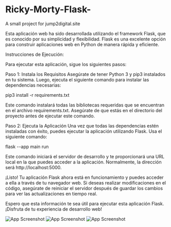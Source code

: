 # Ricky-Morty-Flask-
A small project for  jump2digital.site

Esta aplicación web ha sido desarrollada utilizando el framework Flask, que es conocido por su simplicidad y flexibilidad. Flask es una excelente opción para construir aplicaciones web en Python de manera rápida y eficiente.

Instrucciones de Ejecución:

Para ejecutar esta aplicación, sigue los siguientes pasos:

Paso 1: Instala los Requisitos
Asegúrate de tener Python 3 y pip3 instalados en tu sistema. Luego, ejecuta el siguiente comando para instalar las dependencias necesarias:

pip3 install -r requirements.txt

Este comando instalará todas las bibliotecas requeridas que se encuentran en el archivo requirements.txt. Asegúrate de que estás en el directorio del proyecto antes de ejecutar este comando.

Paso 2: Ejecuta la Aplicación
Una vez que todas las dependencias estén instaladas con éxito, puedes ejecutar la aplicación utilizando Flask. Usa el siguiente comando:

flask  --app main run

Este comando iniciará el servidor de desarrollo y te proporcionará una URL local en la que puedes acceder a la aplicación. Normalmente, la dirección será http://localhost:5000.

¡Listo! Tu aplicación Flask ahora está en funcionamiento y puedes acceder a ella a través de tu navegador web. Si deseas realizar modificaciones en el código, asegúrate de reiniciar el servidor después de guardar los cambios para ver las actualizaciones en tiempo real.

Espero que esta información te sea útil para ejecutar esta aplicación Flask. ¡Disfruta de tu experiencia de desarrollo web!

![App Screenshot](https://i.ibb.co/Cz0S76Y/Captura-de-pantalla-de-2023-11-05-22-10-48.png)
![App Screenshot](https://i.ibb.co/2tx21Vy/Captura-de-pantalla-de-2023-11-05-22-12-58.png)
![App Screenshot](https://i.ibb.co/rmPMXv5/Captura-de-pantalla-de-2023-11-05-22-14-39.png)
